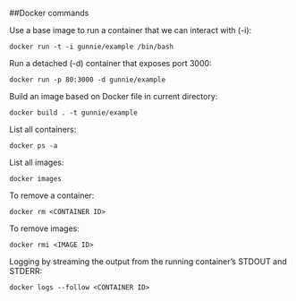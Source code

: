 ##Docker commands

Use a base image to run a container that we can interact with (-i):

`docker run -t -i gunnie/example /bin/bash`

Run a detached (-d) container that exposes port 3000:

`docker run -p 80:3000 -d gunnie/example`

Build an image based on Docker file in current directory:

`docker build . -t gunnie/example`

List all containers:

`docker ps -a`

List all images:

`docker images`

To remove a container:

`docker rm <CONTAINER ID>`

To remove images:

`docker rmi <IMAGE ID>`

Logging by streaming the output from the running container’s STDOUT and STDERR:

`docker logs --follow <CONTAINER ID>`
